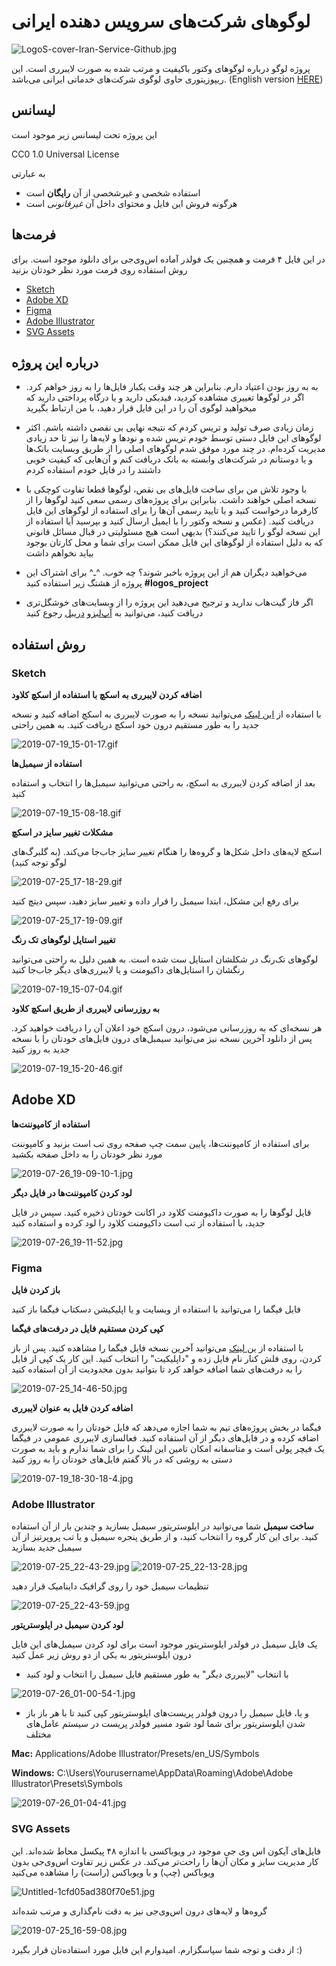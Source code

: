 # لوگوهای شرکت‌های سرویس دهنده ایرانی

![LogoS-cover-Iran-Service-Github.jpg](https://s3.gifyu.com/images/LogoS-cover-Iran-Service-Github.jpg)

پروژه لوگو درباره لوگوهای وکتور باکیفیت و مرتب شده به صورت لایبرری است. این ریپوزیتوری حاوی لوگوی شرکت‌های خدماتی ایرانی می‌باشد.
(English version [HERE](https://github.com/zegond/logos-per-service/blob/master/README.md))

## لیسانس
این پروژه تحت لیسانس زیر موجود است

CC0 1.0 Universal License

به عبارتی
- استفاده شخصی و غیرشخصی از آن **رایگان** است
- هرگونه فروش این فایل و محتوای داخل آن *غیرقانونی* است

## فرمت‌ها
در این فایل ۴ فرمت و همچنین یک فولدر آماده اس‌وی‌جی برای دانلود موجود است. برای روش استفاده روی فرمت مورد نظر خودتان بزنید

- [Sketch](https://github.com/zegond/logos-per-service/blob/master/README-fa.md#sketch)
- [Adobe XD](https://github.com/zegond/logos-per-service/blob/master/README-fa.md#adobe-xd)
- [Figma](https://github.com/zegond/logos-per-service/blob/master/README-fa.md#figma)
- [Adobe Illustrator](https://github.com/zegond/logos-per-service/blob/master/README-fa.md#adobe-illustrator)
- [SVG Assets](https://github.com/zegond/logos-per-service/blob/master/README-fa.md#svg-assets)

## درباره این پروژه
- به به روز بودن اعتیاد دارم. بنابراین هر چند وقت یکبار فایل‌ها را به روز خواهم کرد. اگر در لوگوها تغییری مشاهده کردید، فیدبکی دارید و یا درگاه پرداختی دارید که میخواهید لوگوی آن را در این فایل قرار دهید، با من ارتباط بگیرید

- زمان زیادی صرف تولید و تریس کردم که نتیجه نهایی بی نقصی داشته باشم. اکثر لوگوهای این فایل دستی توسط خودم تریس شده و نودها و لایه‌ها را نیز تا حد زیادی مدیریت کرده‌ام. در چند مورد موفق شدم لوگوهای اصلی را از طریق وبسایت بانک‌ها و یا دوستانم در شرکت‌های وابسته به بانک دریافت کنم و آن‌هایی که کیفیت خوبی داشتند را در فایل خودم استفاده کردم

- با وجود تلاش من برای ساخت فایل‌های بی نقص، لوگوها قطعا تفاوت کوچکی با نسخه اصلی خواهند داشت. بنابراین برای پروژه‌های رسمی سعی کنید لوگوها را از کارفرما درخواست کنید و یا تایید رسمی آن‌ها را برای استفاده از لوگوهای این فایل دریافت کنید. (عکس و نسخه وکتور را با ایمیل ارسال کنید و بپرسید آیا استفاده از این نسخه لوگو را تایید می‌کنند؟) بدیهی است هیچ مسئولیتی در قبال مسائل قانونی که به دلیل استفاده از لوگوهای این فایل ممکن است برای شما و محل کارتان بوجود بیاید نخواهم داشت

- می‌خواهید دیگران هم از این پروژه باخبر شوند؟ چه خوب. ^ـ^ برای اشتراک این پروژه از هشتگ زیر استفاده کنید
**#logos_project**

- اگر فاز گیت‌هاب ندارید و ترجیح می‌دهید این پروژه را از وبسایت‌های خوشگل‌تری دریافت کنید، می‌توانید به [آپ‌لبز](https://uplabs.com/zegond)و [دریبل](https://dribbble.com/zegond) رجوع کنید

## روش استفاده
### Sketch
**اضافه کردن لایبرری به اسکچ با استفاده از اسکچ کلاود**

با استفاده از [این لینک](https://sketch.cloud/s/PWenx/) می‌توانید نسخه را به صورت لایبرری به اسکچ اضافه کنید و نسخه جدید را به طور مستقیم درون خود اسکچ دریافت کنید. به همین راحتی

![2019-07-19_15-01-17.gif](https://s3.gifyu.com/images/2019-07-19_15-01-17.gif)

**استفاده از سیمبل‌ها**

بعد از اضافه کردن لایبرری به اسکچ، به راحتی می‌توانید سیمبل‌ها را انتخاب و استفاده کنید

![2019-07-19_15-08-18.gif](https://s3.gifyu.com/images/2019-07-19_15-08-18.gif)

**مشکلات تغییر سایز در اسکچ**

اسکچ لایه‌های داخل شکل‌ها و گروه‌ها را هنگام تغییر سایز جاب‌جا می‌کند. (به گلبرگ‌های لوگو توجه کنید)

![2019-07-25_17-18-29.gif](https://s3.gifyu.com/images/2019-07-25_17-18-29.gif)

برای رفع این مشکل، ابتدا سیمبل را قرار داده و تغییر سایز دهید، سپس دیتچ کنید

![2019-07-25_17-19-09.gif](https://s3.gifyu.com/images/2019-07-25_17-19-09.gif)

**تغییر استایل لوگوهای تک رنگ**

لوگوهای تک‌رنگ در شکلشان استایل ست شده است. به همین دلیل به راحتی می‌توانید رنگشان را استایل‌های داکیومنت و یا لایبرری‌های دیگر جا‌ب‌جا کنید

![2019-07-19_15-07-04.gif](https://s3.gifyu.com/images/2019-07-19_15-07-04.gif)

**به روزرسانی لایبرری از طریق اسکچ کلاود**

هر نسخه‌ای که به روزرسانی می‌شود، درون اسکچ خود اعلان آن را دریافت خواهید کرد. پس از دانلود آخرین نسخه نیز می‌توانید سیمبل‌های درون فایل‌های خودتان را با نسخه جدید به روز کنید

![2019-07-19_15-20-46.gif](https://s3.gifyu.com/images/2019-07-19_15-20-46.gif)

## Adobe XD

**استفاده از کامپوننت‌ها**

برای استفاده از کامپوننت‌ها، پایین سمت چپ صفحه روی تب است بزنید و کامپوننت مورد نظر خودتان را به داخل صفحه بکشید

![2019-07-26_19-09-10-1.jpg](https://s3.gifyu.com/images/2019-07-26_19-09-10-1.jpg)

**لود کردن کامپوننت‌ها در فایل دیگر**

قایل لوگوها را به صورت داکیومنت کلاود در اکانت خودتان ذخیره کنید. سپس در فایل جدید، با استفاده از تب است داکیومنت کلاود را لود کرده و استفاده کنید

![2019-07-26_19-11-52.jpg](https://s3.gifyu.com/images/2019-07-26_19-11-52.jpg)

### Figma
**باز کردن فایل**

فایل فیگما را می‌توانید با استفاده از وبسایت و یا اپلیکیشن دسکتاپ فیگما باز کنید

**کپی کردن مستقیم فایل در درفت‌های فیگما**

با استفاده از [ین لینک](https://www.figma.com/file/i1etoBc3z2earCSpuEGfun) می‌توانید آخرین نسخه فایل فیگما را مشاهده کنید. پس از باز کردن، روی فلش کنار نام فایل زده و "داپلیکیت" را انتخاب کنید. این کار یک کپی از فایل را به درفت‌های شما اضافه خواهد کرد تا بتوانید بدون محدودیت از آن استفاده کنید

![2019-07-25_14-46-50.jpg](https://s3.gifyu.com/images/2019-07-25_14-46-50.jpg)

**اضافه کردن فایل به عنوان لایبرری**

فیگما در بخش پروژه‌های تیم به شما اجازه می‌دهد که فایل خودتان را به صورت لایبرری اضافه کرده و  در فایل‌های دیگر از آن استفاده کنید. فعالسازی لایبرری عمومی در فیگما یک فیچر پولی است و متاسفانه امکان تامین این لینک را برای شما ندارم و باید به صورت دستی به روشی که در بالا گفتم فایل‌های خودتان را به روز کنید

![2019-07-19_18-30-18-4.jpg](https://s3.gifyu.com/images/2019-07-19_18-30-18-4.jpg)

### Adobe Illustrator
**ساخت سیمبل**
شما می‌توانید در ایلوستریتور سیمبل بسازید و چندین بار از آن استفاده کنید. برای این کار گروه را انتخاب کنید، و از طریق پنجره سیمبل و یا تب پروپرتیز از آن سیمبل جدید بسازید

![2019-07-25_22-43-29.jpg](https://s3.gifyu.com/images/2019-07-25_22-43-29.jpg)
![2019-07-25_22-13-28.jpg](https://s3.gifyu.com/images/2019-07-25_22-13-28.jpg)

تنظیمات سیمبل خود را روی گرافیک داینامیک قرار دهید

![2019-07-25_22-43-59.jpg](https://s3.gifyu.com/images/2019-07-25_22-43-59.jpg)

**لود کردن سیمبل در ایلوستریتور**

یک فایل سیمبل در فولدر ایلوستریتور موجود است
برای لود کردن سیمبل‌های این فایل درون ایلوستریتور به یکی از دو روش زیر عمل کنید
- با انتخاب "لایبرری دیگر" به طور مستقیم فایل سیمبل را انتخاب و لود کنید

![2019-07-26_01-00-54-1.jpg](https://s3.gifyu.com/images/2019-07-26_01-00-54-1.jpg)

- و یا، فایل سیمبل را درون فولدر پریست‌های ایلوستریتور کپی کنید تا با هر باز باز شدن ایلوستریتور برای شما لود شود
مسیر فولدر پریست در سیستم عامل‌های مختلف

**Mac:** Applications/Adobe Illustrator/Presets/en_US/Symbols

**Windows:** C:\Users\Yourusername\AppData\Roaming\Adobe\Adobe Illustrator\Presets\Symbols

![2019-07-26_01-04-41.jpg](https://s3.gifyu.com/images/2019-07-26_01-04-41.jpg)

### SVG Assets
فایل‌های آیکون اس وی جی موجود در ویوباکسی با اندازه ۴۸ پیکسل محاط شده‌اند. این کار مدیریت سایز و مکان آن‌ها را راحت‌تر می‌کند. در عکس زیر تفاوت اس‌وی‌جی بدون ویوباکس (چپ) و با ویوباکس (راست) را مشاهده می‌کنید

![Untitled-1cfd05ad380f70e51.jpg](https://s3.gifyu.com/images/Untitled-1cfd05ad380f70e51.jpg)

گروه‌ها و لایه‌های درون اس‌وی‌جی نیز به دقت نام‌گذاری و مرتب شده‌اند

![2019-07-25_16-59-08.jpg](https://s3.gifyu.com/images/2019-07-25_16-59-08.jpg)

از دقت و توجه شما سپاسگزارم. امیدوارم این فایل مورد استفاده‌تان قرار بگیرد :)
